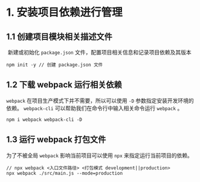 # 1. 安装项目依赖进行管理
## 1.1 创建项目模块相关描述文件
​	新建或初始化 `package.json` 文件，配置项目相关信息和记录项目依赖及其版本

``` 
npm init -y // 创建 package.json 文件
```



## 1.2 下载 webpack 运行相关依赖
`webpack` 在项目生产模式下并不需要，所以可以使用 ``-D`` 参数指定安装开发环境的依赖。
`webpack-cli` 可以帮助我们在命令行中输入相关命令运行 `webpack` 。

```
npm i webpack webpack-cli -D
```



## 1.3 运行 webpack 打包文件
为了不被全局 `webpack` 影响当前项目可以使用 `npx` 来指定运行当前项目的依赖。

```
// npx webpack <入口文件路径> <打包模式 development||production>
npx webpack ./src/main.js --mode=production
```